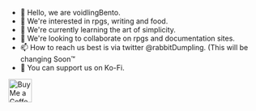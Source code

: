 - 👋 Hello, we are voidlingBento.
- 👀 We're interested in rpgs, writing and food.
- 🌱 We're currently learning the art of simplicity.
- 💞️ We're looking to collaborate on rpgs and documentation sites.
- 📫 How to reach us best is via twitter @rabbitDumpling. (This will be changing Soon™️
- 💌 You can support us on Ko-Fi.

<a href='https://ko-fi.com/rabbitdumpling' target='_blank'><img height='35' style='border:0px;height:46px;' src='https://az743702.vo.msecnd.net/cdn/kofi3.png?v=0' border='0' alt='Buy Me a Coffee at ko-fi.com' />


<!---
voidlingBento/voidlingBento is a ✨ special ✨ repository because its `README.md` (this file) appears on your GitHub profile.
You can click the Preview link to take a look at your changes.
--->
